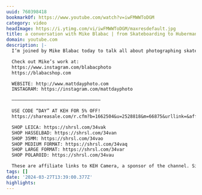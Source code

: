 ```yaml
---
uuid: 760398418
bookmarkOf: https://www.youtube.com/watch?v=iwFMWWToDGM
category: video
headImage: https://i.ytimg.com/vi/iwFMWWToDGM/maxresdefault.jpg
title: a conversation with Mike Blabac | from Skateboarding to Huberman Lab
domain: youtube.com
description: |-
  I’m joined by Mike Blabac today to talk all about photographing skateboarding for the last 30 years and his current role as the photographer for the Huberman Lab Podcast. For 10% off your first purchase, go to https://squarespace.com/mattday and use code MATTDAY at checkout

  Check out Mike’s work at:
  https://www.instagram.com/blabacphoto
  https://blabacshop.com

  WEBSITE: http://www.mattdayphoto.com
  INSTAGRAM: https://instagram.com/mattdayphoto

  —————————————————————————————————

  USE CODE “DAY” AT KEH FOR 5% OFF!
  https://shareasale.com/r.cfm?b=1662504&u=2528818&m=66875&urllink=&afftrack=

  SHOP LEICA: https://shrsl.com/34vak
  SHOP HASSELBAD: https://shrsl.com/34van
  SHOP 35MM: https://shrsl.com/34vao
  SHOP MEDIUM FORMAT: https://shrsl.com/34vaq
  SHOP LARGE FORMAT: https://shrsl.com/34var
  SHOP POLAROID: https://shrsl.com/34vau

  These are affiliate links to KEH Camera, a sponsor of the channel. Simply purchasing through these links and using my discount codes, you’re supporting the channel with no additional cost to your purchase. It’s greatly appreciated.
tags: []
date: '2024-03-27T13:39:00.377Z'
highlights: 
---
```



